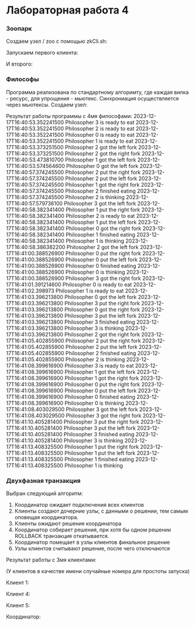 # Лабораторная работа 4

### Зоопарк
Создаем узел / zoo с помощью zkCli.sh:

Запускаем первого клиента:


И второго:



### Философы

Программа реализована по стандартному алгоримту, где каждая вилка - ресурс, для упрощения - мьютекс. 
Синхрониация осуществляется через мьютексы.
Создаем узел:

Результат работы программы с 4мя философами:
2023-12-17T16:40:53.352241500 Philosopher 3 is ready to eat
2023-12-17T16:40:53.352241500 Philosopher 2 is ready to eat
2023-12-17T16:40:53.352241500 Philosopher 0 is ready to eat
2023-12-17T16:40:53.352241500 Philosopher 1 is ready to eat
2023-12-17T16:40:53.373251500 Philosopher 2 got the left fork
2023-12-17T16:40:53.373251500 Philosopher 2 got the right fork
2023-12-17T16:40:53.473810700 Philosopher 1 got the left fork
2023-12-17T16:40:53.574564600 Philosopher 0 got the left fork
2023-12-17T16:40:57.374245500 Philosopher 2 put the right fork
2023-12-17T16:40:57.374245500 Philosopher 2 put the left fork
2023-12-17T16:40:57.374245500 Philosopher 1 got the right fork
2023-12-17T16:40:57.374245500 Philosopher 2 finished eating
2023-12-17T16:40:57.374245500 Philosopher 2 is thinking
2023-12-17T16:40:57.579736100 Philosopher 3 got the left fork
2023-12-17T16:40:58.382341400 Philosopher 1 put the right fork
2023-12-17T16:40:58.382341400 Philosopher 2 is ready to eat
2023-12-17T16:40:58.382341400 Philosopher 1 put the left fork
2023-12-17T16:40:58.382341400 Philosopher 0 got the right fork
2023-12-17T16:40:58.382341400 Philosopher 1 finished eating
2023-12-17T16:40:58.382341400 Philosopher 1 is thinking
2023-12-17T16:40:58.386382200 Philosopher 2 got the left fork
2023-12-17T16:41:00.388526900 Philosopher 0 put the right fork
2023-12-17T16:41:00.388526900 Philosopher 0 put the left fork
2023-12-17T16:41:00.388526900 Philosopher 0 finished eating
2023-12-17T16:41:00.388526900 Philosopher 0 is thinking
2023-12-17T16:41:00.388526900 Philosopher 3 got the right fork
2023-12-17T16:41:01.391214600 Philosopher 0 is ready to eat
2023-12-17T16:41:02.398973 Philosopher 1 is ready to eat
2023-12-17T16:41:03.396213800 Philosopher 0 got the left fork
2023-12-17T16:41:03.396213800 Philosopher 3 put the right fork
2023-12-17T16:41:03.396213800 Philosopher 0 got the right fork
2023-12-17T16:41:03.396213800 Philosopher 3 put the left fork
2023-12-17T16:41:03.396213800 Philosopher 3 finished eating
2023-12-17T16:41:03.396213800 Philosopher 3 is thinking
2023-12-17T16:41:03.396213800 Philosopher 2 got the right fork
2023-12-17T16:41:05.402855900 Philosopher 2 put the right fork
2023-12-17T16:41:05.402855900 Philosopher 2 put the left fork
2023-12-17T16:41:05.402855900 Philosopher 2 finished eating
2023-12-17T16:41:05.402855900 Philosopher 2 is thinking
2023-12-17T16:41:08.399616900 Philosopher 3 is ready to eat
2023-12-17T16:41:08.399616900 Philosopher 1 got the left fork
2023-12-17T16:41:08.399616900 Philosopher 1 got the right fork
2023-12-17T16:41:08.399616900 Philosopher 0 put the right fork
2023-12-17T16:41:08.399616900 Philosopher 0 put the left fork
2023-12-17T16:41:08.399616900 Philosopher 0 finished eating
2023-12-17T16:41:08.399616900 Philosopher 0 is thinking
2023-12-17T16:41:08.403029500 Philosopher 3 got the left fork
2023-12-17T16:41:08.403029500 Philosopher 3 got the right fork
2023-12-17T16:41:10.405281400 Philosopher 3 put the right fork
2023-12-17T16:41:10.405281400 Philosopher 3 put the left fork
2023-12-17T16:41:10.405281400 Philosopher 3 finished eating
2023-12-17T16:41:10.405281400 Philosopher 3 is thinking
2023-12-17T16:41:13.408325500 Philosopher 1 put the right fork
2023-12-17T16:41:13.408325500 Philosopher 1 put the left fork
2023-12-17T16:41:13.408325500 Philosopher 1 finished eating
2023-12-17T16:41:13.408325500 Philosopher 1 is thinking


### Двухфазная транзакция
Выбран следующий алгоритм:
1. Координатор ожидает подключения всех клиентов
2. Клиенты создают дочерние узлы, с данными о решении, тем самым оповещая координатора. 
3. Клиенты ожидают решения координатора
4. Координатор собирает решения, при хотя бы одном решении ROLLBACK транзакция откатывается.
5. Координатор помещает в узлы клиентов финальное решение
6. Узлы клиентов считывают решение, после чего отключаются

Результат работы с 3мя клиентами:

(У клиентов в качестве имени случайные номера для простоты запуска)

Клиент 1:

Клиент 4:

Клиент 5:

Координатор:

